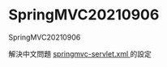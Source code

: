 # SpringMVC20210906
SpringMVC20210906

解決中文問題
<a href='https://github.com/vincenttuan/SpringMVC20210906/blob/main/src/main/webapp/WEB-INF/springmvc-servlet.xml'>
springmvc-servlet.xml
</a>
的設定


